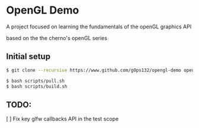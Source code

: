 # OpenGL Demo

A project focused on learning the fundamentals of the openGL graphics API

based on the the cherno's openGL series

## Initial setup
```sh
$ git clone --recursive https://www.github.com/gOps132/opengl-demo opengl-demo

$ bash scripts/pull.sh
$ bash scripts/build.sh
```

## TODO:

[ ] Fix key glfw callbacks API in the test scope
